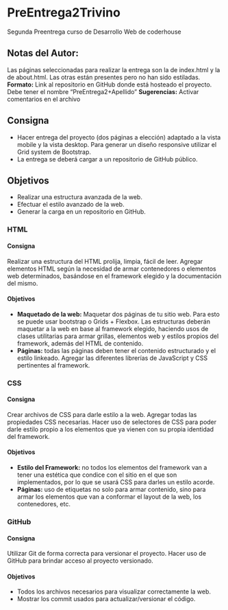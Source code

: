 # PreEntrega2Trivino
Segunda Preentrega curso de Desarrollo Web de coderhouse
## Notas del Autor:
Las páginas seleccionadas para realizar la entrega son la de index.html y la de about.html. Las otras están presentes pero no han sido estiladas.
**Formato:** Link al repositorio en GitHub donde está hosteado el proyecto. Debe tener el nombre “PreEntrega2+Apellido”
**Sugerencias:** Activar comentarios en el archivo
## Consigna
- Hacer entrega del proyecto (dos páginas a elección) adaptado a la vista mobile y la vista desktop. Para generar un diseño responsive utilizar el Grid system de Bootstrap. 
- La entrega se deberá cargar a un repositorio de GitHub público.
## Objetivos
- Realizar una estructura avanzada de la web.
- Efectuar el estilo avanzado de la web.
- Generar la carga en un repositorio en GitHub.
### HTML
#### Consigna
Realizar una estructura del HTML prolija, limpia, fácil de leer. Agregar elementos HTML según la necesidad de armar contenedores o elementos web determinados, basándose en el framework elegido y la documentación del mismo.
#### Objetivos
- **Maquetado de la web:** Maquetar dos páginas de tu sitio web. Para esto se puede usar bootstrap o Grids + Flexbox. Las estructuras deberán maquetar a la web en base al framework elegido, haciendo usos de clases utilitarias para armar grillas, elementos web y estilos propios del framework, además del HTML de contenido.
- **Páginas:** todas las páginas deben tener el contenido estructurado y el estilo linkeado. Agregar las diferentes librerías de JavaScript y CSS pertinentes al framework.
### CSS
#### Consigna
Crear archivos de CSS para darle estilo a la web. Agregar todas las propiedades CSS necesarias. Hacer uso de selectores de CSS para poder darle estilo propio a los elementos que ya vienen con su propia identidad del framework.
#### Objetivos
- **Estilo del Framework:** no todos los elementos del framework van a tener una estética que condice con el sitio en el que son implementados, por lo que se usará CSS para darles un estilo acorde.
- **Páginas:** uso de etiquetas no solo para armar contenido, sino para armar los elementos que van a conformar el layout de la web, los contenedores, etc.
### GitHub
#### Consigna
Utilizar Git de forma correcta para versionar el proyecto. Hacer uso de GitHub para brindar acceso al proyecto versionado.
#### Objetivos
- Todos los archivos necesarios para visualizar correctamente la web.
- Mostrar los commit usados para actualizar/versionar el código.